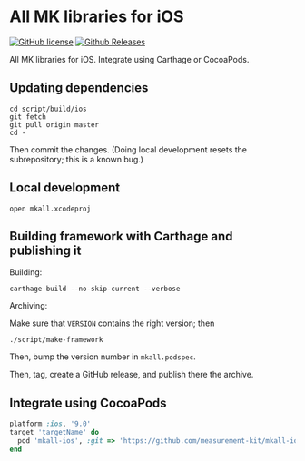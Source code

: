 # All MK libraries for iOS

[![GitHub license](https://img.shields.io/github/license/measurement-kit/mkall-ios.svg)](https://raw.githubusercontent.com/measurement-kit/mkall-ios/master/LICENSE) [![Github Releases](https://img.shields.io/github/release/measurement-kit/mkall-ios.svg)](https://github.com/measurement-kit/mkall-ios/releases)

All MK libraries for iOS. Integrate using Carthage or CocoaPods.

## Updating dependencies

```
cd script/build/ios
git fetch
git pull origin master
cd -
```

Then commit the changes. (Doing local development resets the
subrepository; this is a known bug.)

## Local development

```
open mkall.xcodeproj
```

## Building framework with Carthage and publishing it

Building:

```
carthage build --no-skip-current --verbose
```

Archiving:

Make sure that `VERSION` contains the right version; then

```
./script/make-framework
```

Then, bump the version number in `mkall.podspec`.

Then, tag, create a GitHub release, and publish there the archive.

## Integrate using CocoaPods

```ruby
platform :ios, '9.0'
target 'targetName' do
  pod 'mkall-ios', :git => 'https://github.com/measurement-kit/mkall-ios.git'
end
```
